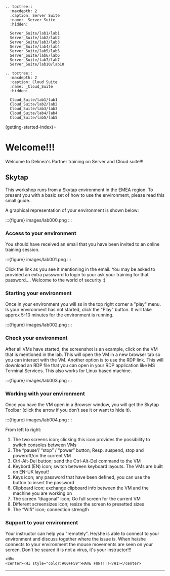 ```{title} Delinea - Server and Cloud Suite Partner training
```

```{eval-rst}
.. toctree::
  :maxdepth: 2
  :caption: Server Suite
  :name: _Server_Suite
  :hidden:

  Server_Suite/lab1/lab1
  Server_Suite/lab2/lab2
  Server_Suite/lab3/lab3
  Server_Suite/lab4/lab4
  Server_Suite/lab5/lab5
  Server_Suite/lab6/lab6
  Server_Suite/lab7/lab7
  Server_Suite/lab10/lab10
```

```{eval-rst}
.. toctree::
  :maxdepth: 2
  :caption: Cloud Suite
  :name: _Cloud_Suite
  :hidden:

  Cloud_Suite/lab1/lab1
  Cloud_Suite/lab2/lab2
  Cloud_Suite/lab3/lab3
  Cloud_Suite/lab4/lab4
  Cloud_Suite/lab5/lab5
```

(getting-started-index)=

# Welcome!!!

Welcome to Delinea's Partner training on Server and Cloud suite!!!

## Skytap

This workshop runs from a Skytap environment in the EMEA region. To present you with a basic set of how to use the environment, please read this small guide..

A graphical representation of your environment is shown below:

:::{figure} images/lab000.png
:::

### Access to your environment

You should have received an email that you have been invited to an online training session.

:::{figure} images/lab001.png
:::

Click the link as you see it mentioning in the email. You may be asked to provided an extra password to login to your ask your training for that password.... Welcome to the world of security :)

### Starting your environment

Once in your environment you will ss in the top right corner a "play" menu. Is your environment has not started, click the "Play" button. It will take approx 5-10 minutes for the environment is running.

:::{figure} images/lab002.png
:::

### Check your environment

After all VMs have started, the screenshot is an example, click on the VM that is mentioned in the lab. This will open the VM in a new browser tab so you can interact with the VM. Another option is to use the RDP link. This will download an RDP file that you can open in your RDP application like MS Terminal Services. This also works for Linux based machine.

:::{figure} images/lab003.png
:::

### Working with your environment

Once you have the VM open in a Browser window, you will get the Skytap Toolbar (click the arrow if you don’t see it or want to hide it).

:::{figure} images/lab004.png
:::

From left to right:

1. The two screens icon; clicking this icon provides the possibility to switch consoles between VMs
2. The “pause”/ “stop” / “power” button; Resp. suspend, stop and poweroff/on the current VM
3. Ctrl-Alt-Del button; send the Ctrl-Alt-Del command to the VM
4. Keybord (EN) icon; switch between keyboard layouts. The VMs are built on EN-UK layout!
5. Keys icon; any password that have been defined, you can use the button to insert the password
6. Clipboard icon; exchange clipboard info between the VM and the machine you are working on
7. The screen “diagonal” icon; Go full screen for the current VM
8. Different screensizes icon; resize the screen to presetted sizes
9. The “Wifi” icon; connection strength

### Support to your environment

Your instructor can help you "remotely". He/she is able to connect to your environment and discuss together where the issue is. When he/she connects to your environment the mouse movements are seen on your screen. Don't be scared it is not a virus, it's your instructor!!!

```{raw} html
<HR>
<center><H1 style="color:#00FF59">HAVE FUN!!!!</H1></center>
```

______________________________________________________________________
